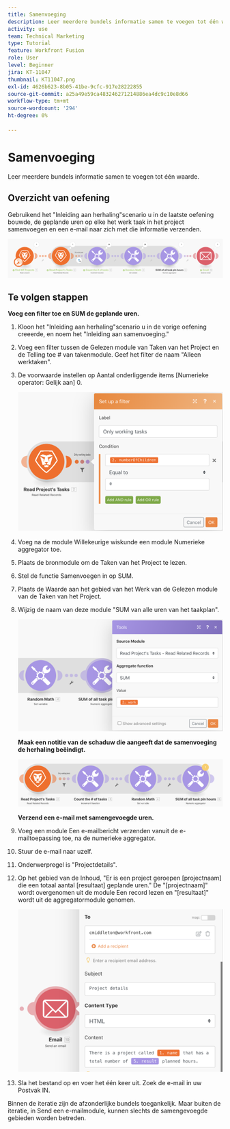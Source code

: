 ```yaml
---
title: Samenvoeging
description: Leer meerdere bundels informatie samen te voegen tot één waarde.
activity: use
team: Technical Marketing
type: Tutorial
feature: Workfront Fusion
role: User
level: Beginner
jira: KT-11047
thumbnail: KT11047.png
exl-id: 4626b623-8b05-41be-9cfc-917e28222855
source-git-commit: a25a49e59ca483246271214886ea4dc9c10e8d66
workflow-type: tm+mt
source-wordcount: '294'
ht-degree: 0%

---
```


# Samenvoeging

Leer meerdere bundels informatie samen te voegen tot één waarde.

## Overzicht van oefening

Gebruikend het &quot;Inleiding aan herhaling&quot;scenario u in de laatste oefening bouwde, de geplande uren op elke het werk taak in het project samenvoegen en een e-mail naar zich met die informatie verzenden.

![Samengevoegde afbeelding 1](../12-exercises/assets/aggregation-walkthrough-1.png)

## Te volgen stappen

**Voeg een filter toe en SUM de geplande uren.**

1. Kloon het &quot;Inleiding aan herhaling&quot;scenario u in de vorige oefening creeerde, en noem het &quot;Inleiding aan samenvoeging.&quot;
1. Voeg een filter tussen de Gelezen module van Taken van het Project en de Telling toe # van takenmodule. Geef het filter de naam &quot;Alleen werktaken&quot;.
1. De voorwaarde instellen op Aantal onderliggende items [Numerieke operator: Gelijk aan] 0.

   ![Samengevoegde afbeelding 2](../12-exercises/assets/aggregation-walkthrough-2.png)

1. Voeg na de module Willekeurige wiskunde een module Numerieke aggregator toe.
1. Plaats de bronmodule om de Taken van het Project te lezen.
1. Stel de functie Samenvoegen in op SUM.
1. Plaats de Waarde aan het gebied van het Werk van de Gelezen module van de Taken van het Project.
1. Wijzig de naam van deze module &quot;SUM van alle uren van het taakplan&quot;.

   ![Samenvoegafbeelding 3](../12-exercises/assets/aggregation-walkthrough-3.png)

   **Maak een notitie van de schaduw die aangeeft dat de samenvoeging de herhaling beëindigt.**

   ![Samenvoegafbeelding 4](../12-exercises/assets/aggregation-walkthrough-4.png)

   **Verzend een e-mail met samengevoegde uren.**

1. Voeg een module Een e-mailbericht verzenden vanuit de e-mailtoepassing toe, na de numerieke aggregator.
1. Stuur de e-mail naar uzelf.
1. Onderwerpregel is &quot;Projectdetails&quot;.
1. Op het gebied van de Inhoud, &quot;Er is een project geroepen [projectnaam] die een totaal aantal [resultaat] geplande uren.&quot; De &quot;[projectnaam]&quot; wordt overgenomen uit de module Een record lezen en &quot;[resultaat]&quot; wordt uit de aggregatormodule genomen.

   ![Samengevoegde afbeelding 5](../12-exercises/assets/aggregation-walkthrough-5.png)

1. Sla het bestand op en voer het één keer uit. Zoek de e-mail in uw Postvak IN.

Binnen de iteratie zijn de afzonderlijke bundels toegankelijk. Maar buiten de iteratie, in Send een e-mailmodule, kunnen slechts de samengevoegde gebieden worden betreden.
